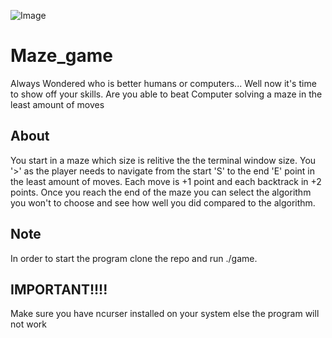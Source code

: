 ![Image](https://github.com/user-attachments/assets/f4dcad1d-0b87-4943-bada-9e681b6fe8ab)
# Maze_game
Always Wondered who is better humans or computers... Well now it's time to show off your skills. Are you able to beat Computer solving a maze in the least amount of moves

## About
You start in a maze which size is relitive the the terminal window size. You '>' as the player needs to navigate from the start 'S' to the end 'E' point in the least amount of moves. Each move is +1 point and each backtrack in +2 points. Once you reach the end of the maze you can select the algorithm you won't to choose and see how well you did compared to the algorithm. 

## Note
In order to start the program clone the repo and run ./game. 

## IMPORTANT!!!!
Make sure you have ncurser installed on your system else the program will not work

